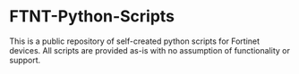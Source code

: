 # FTNT-Python-Scripts
This is a public repository of self-created python scripts for Fortinet devices. All scripts are provided as-is with no assumption of functionality or support.
